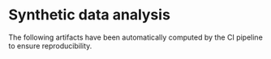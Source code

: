 # Synthetic data analysis

The following artifacts have been automatically computed by the CI pipeline to ensure reproducibility.
